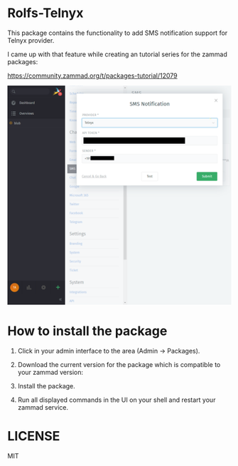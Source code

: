 # Rolfs-Telnyx

This package contains the functionality to add SMS notification support for Telnyx provider.

I came up with that feature while creating an tutorial series for the zammad packages:

https://community.zammad.org/t/packages-tutorial/12079

![Telnyx](.idea/admin_sms.png)

# How to install the package

1. Click in your admin interface to the area (Admin -> Packages).

2. Download the current version for the package which is compatible to your zammad version:

3. Install the package.

4. Run all displayed commands in the UI on your shell and restart your zammad service.

# LICENSE

MIT
